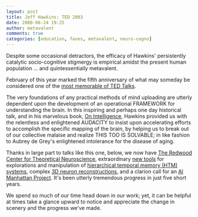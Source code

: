 ```yaml
---
layout: post
title: Jeff Hawkins: TED 2003
date: 2008-06-24 19:25
author: metavalent
comments: true
categories: [education, faves, metavalent, neuro-cogno]
---
```

Despite some occasional detractors, the efficacy of Hawkins' persistently catalytic socio-cognitive stigmergy is empirical amidst the present human population ... and quintessentially metavalent. 

February of this year marked the fifth anniversary of what may someday be considered one of the <a href="http://www.ted.com/index.php/talks/view/id/125">most memorable of TED Talks</a>. 

The very foundations of any practical methods of mind uploading are utterly dependent upon the development of an operational FRAMEWORK for understanding the brain. In this inspiring and perhaps one day historical talk, and in his marvelous book, <a href="http://tinyurl.com/5raumu">On Intelligence</a>, Hawkins provided us with the relentless and enlightened AUDACITY to insist upon accelerating efforts to accomplish the specific mapping of the brain, by helping us to break out of our collective malaise and realize THIS TOO IS SOLVABLE; in like fashion to Aubrey de Grey's enlightened intolerance for the disease of aging.

Thanks in large part to talks like this one, below, we now have <a href="http://redwood.berkeley.edu/">The Redwood Center for Theoretical Neuroscience</a>, extraordinary <a href="http://money.cnn.com/magazines/business2/business2_archive/2007/02/01/8398989/index.htm">new tools</a> for explorations and manipulation of <a href="http://numenta.com/">hierarchical temporal memory (HTM) systems</a>, complex <a href="http://www.mbfbioscience.com/nl_product-demos">3D neuron reconstructions</a>, and a clarion call for an <a href="http://www.kurzweilai.net/articles/art0701.html?printable=1">AI Manhattan Project</a>. It's been utterly tremendous progress in just five short years.

We spend so much of our time head down in our work; yet, it can be helpful at times take a glance upward to notice and appreciate the change in scenery and the progress we've made. 

<!--cut and paste-->


